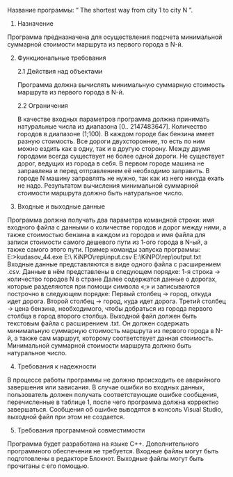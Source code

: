 Название программы: “ The shortest way from city 1 to city N ”.

1.	Назначение

Программа предназначена для осуществления подсчета минимальной суммарной стоимости маршрута из первого города в N-й.



2.	Функциональные требования

	2.1	Действия над объектами

	Программа должна вычислять минимальную суммарную стоимость маршрута из первого города в N-й.

	2.2	Ограничения

	В качестве входных параметров программа должна принимать натуральные числа из диапазона   [0.. 2147483647].
	Количество городов в диапазоне (1;100).
	В каждом городе бак бензина имеет разную стоимость.
	Все дороги двухсторонние, то есть по ним можно ездить как в одну, так и в другую сторону.
	Между двумя городами всегда существует не более одной дороги.
	Не существует дорог, ведущих из города в себя.
	В первом городе машина не заправлена и перед отправлением её необходимо заправить.
	В городе N машину заправлять не нужно, так как из него никуда ехать не надо.
	Результатом вычисления минимальной суммарной стоимости маршрута должно быть натуральное число.



3.	Входные и выходные данные

Программа должна получать два параметра командной строки: имя входного файла с данными о количестве городов и дорог между ними, а также стоимостью бензина в каждом из городов и имя файла для записи стоимости самого дешевого пути из 1-ого города в N-ый, а также самого этого пути.
Пример команды запуска программы:
E:\>kudasov_44.exe E:\ KiNPO\rep\input.csv E:\KiNPO\rep\output.txt
Входные данные представляются в виде одного файла с расширением .csv. Данные в нём представлены в следующем порядке:
1-я строка -> количество городов N в стране
Далее содержатся данные о дорогах, которые разделяются при помощи символа «;» и записываются построчно в  следующем порядке:
Первый столбец -> город, откуда идет дорога.
Второй столбец -> город, куда идет дорога.
Третий столбец -> цена бензина, необходимого, чтобы добраться из города первого столбца в город второго столбца.
Выходной файл должен быть текстовым файла с расширением .txt. Он должен содержать минимальную суммарную стоимость маршрута из первого города в N-й, а также сам маршрут, которому соответствует данная стоимость. Минимальной суммарной стоимости маршрута должно быть натуральное число.



4.	Требования к надежности

В процессе работы программы не должно происходить ее аварийного завершения или зависания. В случае ошибки во входных данных, пользователь должен получать соответствующие ошибке сообщения, перечисленные в таблице 1, после чего программа должна корректно завершаться. Сообщения об ошибке выводятся в консоль Visual Studio, выходной файл при этом не создается.



5.	Требования программной совместимости

Программа будет разработана на языке C++. Дополнительного программного обеспечения не требуется. 
Входные файлы могут быть подготовлены в редакторе Блокнот. 
Выходные файлы могут быть прочитаны с его помощью.
